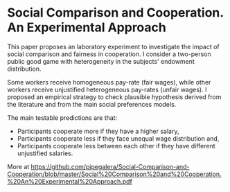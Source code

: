 # Social Comparison and Cooperation. An Experimental Approach
This paper proposes an laboratory experiment to investigate the impact of social comparison and fairness in cooperation. I consider a two-person public good game with heterogeneity in the subjects' endowment distribution. 

Some workers receive homogeneous pay-rate (fair wages), while other workers receive unjustified heterogeneous pay-rates (unfair wages). I proposed an empirical strategy to check plausible hypothesis derived from the literature and from the main social preferences models. 

The main testable predictions are that: 

* Participants cooperate more if they have a higher salary,
* Participants cooperate less if they face unequal wage distribution and,
* Participants cooperate less between each other if they have different unjustified salaries.

More at https://github.com/pipegalera/Social-Comparison-and-Cooperation/blob/master/Social%20Comparison%20and%20Cooperation.%20An%20Experimental%20Approach.pdf

